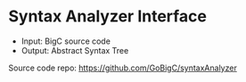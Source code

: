 # Syntax Analyzer Interface 
- Input: BigC source code 
- Output: Abstract Syntax Tree 

Source code repo: https://github.com/GoBigC/syntaxAnalyzer 